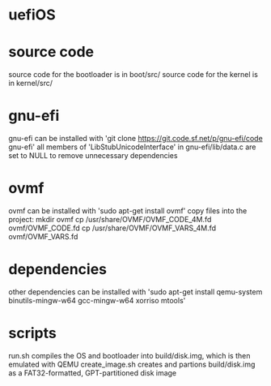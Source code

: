 # uefiOS

# source code
source code for the bootloader is in boot/src/
source code for the kernel is in kernel/src/

# gnu-efi
gnu-efi can be installed with 'git clone https://git.code.sf.net/p/gnu-efi/code gnu-efi'
all members of 'LibStubUnicodeInterface' in gnu-efi/lib/data.c are set to NULL to remove unnecessary dependencies

# ovmf
ovmf can be installed with 'sudo apt-get install ovmf'
copy files into the project:
    mkdir ovmf
    cp /usr/share/OVMF/OVMF_CODE_4M.fd ovmf/OVMF_CODE.fd
    cp /usr/share/OVMF/OVMF_VARS_4M.fd ovmf/OVMF_VARS.fd

# dependencies
other dependencies can be installed with 'sudo apt-get install qemu-system binutils-mingw-w64 gcc-mingw-w64 xorriso mtools'

# scripts
run.sh compiles the OS and bootloader into build/disk.img, which is then emulated with QEMU
create_image.sh creates and partions build/disk.img as a FAT32-formatted, GPT-partitioned disk image